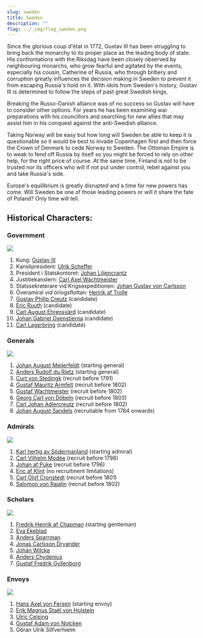```yaml
---
slug: sweden
title: Sweden
description: ""
flag: ../_img/flag_sweden.png
---
```


Since the glorious coup d'état in 1772, Gustav III has been struggling to bring back the monarchy to its proper place as the leading body of state. His confrontations with the Riksdag have been closely observed by neighbouring monarchs, who grow fearful and agitated by the events, especially his cousin, Catherine of Russia, who through bribery and corruption greatly influences the decision making in Sweden to prevent it from escaping Russia's hold on it. With idols from Sweden's history, Gustav III is determined to follow the steps of past great Swedish kings.

Breaking the Russo-Danish alliance was of no success so Gustav will have to consider other options. For years he has been examining war preparations with his councillors and searching for new allies that may assist him in his conquest against the anti-Swedish alliance.

Taking Norway will be easy but how long will Sweden be able to keep it is questionable so it would be best to invade Copenhagen first and then force the Crown of Denmark to cede Norway to Sweden. The Ottoman Empire is to weak to fend off Russia by itself so you might be forced to rely on other help, for the right price of course. At the same time, Finland is not to be trusted nor its officers who will if not put under control, rebel against you and take Russia's side.

Europe's equilibrium is greatly disrupted and a time for new powers has come. Will Sweden be one of those leading powers or will it share the fate of Poland? Only time will tell.

## Historical Characters:

### Government
![](https://steamuserimages-a.akamaihd.net/ugc/957482315964664065/B73CA252FF6274653ACE8F02CFC7EAB769C4A6C1/)

1. Kung: [Gustav III](https://en.wikipedia.org/wiki/Gustav_III_of_Sweden)
2. Kanslipresident: [Ulrik Scheffer](https://sv.wikipedia.org/wiki/Ulrik_Scheffer)
3. President i Statskontoret: [Johan Liljencrantz](https://sv.wikipedia.org/wiki/Johan_Liljencrantz)
4. Justitiekanslern: [Carl Axel Wachtmeister](https://sv.wikipedia.org/wiki/Carl_Axel_Wachtmeister_(1754%E2%80%931810))
5. Statssekreterare vid Krigsexpeditionen: [Johan Gustav von Carlsson](https://sv.wikipedia.org/wiki/Johan_Gustaf_von_Carlson)
6. Överamiral vid örlogsflottan: [Henrik af Trolle](https://en.wikipedia.org/wiki/Henrik_af_Trolle)
7. [Gustav Philip Creutz](https://en.wikipedia.org/wiki/Gustaf_Philip_Creutz) (candidate)
8. [Eric Ruuth](https://en.wikipedia.org/wiki/Eric_Ruuth) (candidate)
9. [Carl August Ehrensvärd](https://en.wikipedia.org/wiki/Carl_August_Ehrensv%C3%A4rd) (candidate)
10. [Johan Gabriel Oxenstierna](https://en.wikipedia.org/wiki/Johan_Gabriel_Oxenstierna) (candidate)
11. [Carl Lagerbring](https://sv.wikipedia.org/wiki/Carl_Lagerbring) (candidate)

### Generals
![](https://steamuserimages-a.akamaihd.net/ugc/957482315964761259/49ED40FB4312C208B783DC0EFE139F74514EF41D/)

1. [Johan August Meijerfeldt](https://sv.wikipedia.org/wiki/Johan_August_Meijerfeldt_den_yngre) (starting general)
2. [Anders Rudolf du Rietz](https://en.wikipedia.org/wiki/Anders_Rudolf_du_Rietz) (starting general)
3. [Curt von Stedingk](https://en.wikipedia.org/wiki/Curt_von_Stedingk) (recruit before 1791)
4. [Gustaf Mauritz Armfelt](https://en.wikipedia.org/wiki/Gustaf_Mauritz_Armfelt) (recruit before 1802)
5. [Gustaf Wachtmeister](https://en.wikipedia.org/wiki/Gustav_Wachtmeister) (recruit before 1802)
6. [Georg Carl von Döbeln](https://en.wikipedia.org/wiki/Georg_Carl_von_D%C3%B6beln) (recruit before 1803)
7. [Carl Johan Adlercreutz](https://en.wikipedia.org/wiki/Carl_Johan_Adlercreutz) (recruit before 1802)
8. [Johan August Sandels](https://en.wikipedia.org/wiki/Johan_August_Sandels) (recruitable from 1784 onwards)

### Admirals
![](https://steamuserimages-a.akamaihd.net/ugc/957482315964867023/C56BD5E9FEF7450349D1A3423ECC3BD6D641D748/)

1. [Karl hertig av Södermanland](https://en.wikipedia.org/wiki/Charles_XIII_of_Sweden) (starting admiral)
2. [Carl Vilhelm Modée](https://sv.wikipedia.org/wiki/Carl_Vilhelm_Mod%C3%A9e) (recruit before 1798)
3. [Johan af Puke](https://sv.wikipedia.org/wiki/Johan_af_Puke) (recruit before 1796)
4. [Eric af Klint](https://sv.wikipedia.org/wiki/Eric_af_Klint_(1732%E2%80%931812)) (no recruitment limitations)
5. [Carl Olof Cronstedt](https://en.wikipedia.org/wiki/Carl_Olof_Cronstedt) (recruit before 1801)
6. [Salomon von Rajalin](https://en.wikipedia.org/wiki/Salomon_von_Rajalin) (recruit before 1802)

### Scholars
![](https://steamuserimages-a.akamaihd.net/ugc/957481739283807803/8B438C85E886760A320CBFD4A04235E215A484FD/)

1. [Fredrik Henrik af Chapman](https://en.wikipedia.org/wiki/Fredrik_Henrik_af_Chapman) (starting gentleman) 
2. [Eva Ekeblad](https://en.wikipedia.org/wiki/Eva_Ekeblad)
3. [Anders Sparrman](https://en.wikipedia.org/wiki/Anders_Sparrman)
4. [Jonas Carlsson Dryander](https://en.wikipedia.org/wiki/Jonas_Carlsson_Dryander)
5. [Johan Wilcke](https://en.wikipedia.org/wiki/Johan_Wilcke)
6. [Anders Chydenius](https://en.wikipedia.org/wiki/Anders_Chydenius)
7. [Gustaf Fredrik Gyllenborg](https://en.wikipedia.org/wiki/Gustaf_Fredrik_Gyllenborg)

### Envoys
![](https://steamuserimages-a.akamaihd.net/ugc/957482315964562671/4D78FA91C8924717BFB914AE314BAE45962E9685/)

1. [Hans Axel von Fersen](https://en.wikipedia.org/wiki/Axel_von_Fersen_the_Younger) (starting envoy)
2. [Erik Magnus Staël von Holstein](https://en.wikipedia.org/wiki/Erik_Magnus_Sta%C3%ABl_von_Holstein)
3. [Ulric Celsing](https://sv.wikipedia.org/wiki/Ulric_Celsing)
4. [Gustaf Adam von Nolcken](https://sv.wikipedia.org/wiki/Gustaf_Adam_von_Nolcken)
5. Göran Ulrik Silfverhielm
